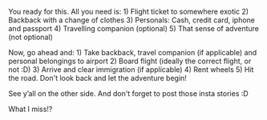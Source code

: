 You ready for this.  All you need is:
	1) Flight ticket to somewhere exotic
	2) Backback with a change of clothes 
	3) Personals: Cash, credit card, iphone and passport 
	4) Travelling companion (optional)
	5) That sense of adventure (not optional)

Now, go ahead and:
	1) Take backback, travel companion (if applicable) and personal belongings to airport
	2) Board flight (ideally the correct flight, or not :D) 
	3) Arrive and clear immigration (if applicable)
	4) Rent wheels
	5) Hit the road. Don't look back and let the adventure begin!

See y’all on the other side. And don't forget to post those insta stories :D

What I miss!?